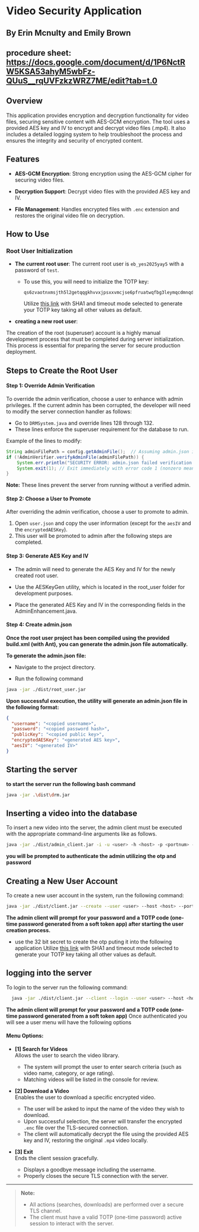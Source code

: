 # Video Security Application
## By Erin Mcnulty and Emily Brown
## procedure sheet: https://docs.google.com/document/d/1P6NctRW5KSA53ahyM5wbFz-QUuS__rqUVFzkzWRZ7ME/edit?tab=t.0

## Overview

This application provides encryption and decryption functionality for video files, securing sensitive content with AES-GCM encryption. The tool uses a provided AES key and IV to encrypt and decrypt video files (.mp4). It also includes a detailed logging system to help troubleshoot the process and ensures the integrity and security of encrypted content.

## Features

- **AES-GCM Encryption**: Strong encryption using the AES-GCM cipher for securing video files.
  
- **Decryption Support**: Decrypt video files with the provided AES key and IV.
  
- **File Management**: Handles encrypted files with `.enc` extension and restores the original video file on decryption.

## How to Use

### Root User Initialization

- **The current root user**: The current root user is `eb_yes2025yay5` with a password of `test`.
  
    - To use this, you will need to initialize the TOTP key:
      ```
      qs6zvaotnxmsjth5l2getqqgkhvvxjpsxxvmcjse6pfruatwqfbg3leymqcdmnqd6kq5sgwwjbvmsjf5ypxllr3znjdzicsclq2qtma
      ```
      Utilize [this link](https://freeotp.github.io/qrcode.html) with SHA1 and timeout mode selected to generate your TOTP key taking all other values as default. 

- **creating a new root user**: 

The creation of the root (superuser) account is a highly manual development process that must be completed during server initialization. This process is essential for preparing the server for secure production deployment.

## Steps to Create the Root User

#### Step 1: Override Admin Verification
To override the admin verification, choose a user to enhance with admin privileges. If the current admin has been corrupted, the developer will need to modify the server connection handler as follows:

- Go to `DRMSystem.java` and override lines 128 through 132.
- These lines enforce the superuser requirement for the database to run.

Example of the lines to modify:
```java
String adminFilePath = config.getAdminFile();  // Assuming admin.json is in the config directory
if (!AdminVerifier.verifyAdminFile(adminFilePath)) {
    System.err.println("SECURITY ERROR: admin.json failed verification! Server shutting down.");
    System.exit(1); // Exit immediately with error code 1 (nonzero means failure)
}
```

**Note:** These lines prevent the server from running without a verified admin.

#### Step 2: Choose a User to Promote

After overriding the admin verification, choose a user to promote to admin.

1. Open `user.json` and copy the user information (except for the `aesIV` and the `encryptedAESKey`).
2. This user will be promoted to admin after the following steps are completed.

#### Step 3: Generate AES Key and IV

- The admin will need to generate the AES Key and IV for the newly created root user.

- Use the AESKeyGen utility, which is located in the root_user folder for development purposes.

- Place the generated AES Key and IV in the corresponding fields in the AdminEnhancement.java.
#### Step 4: Create admin.json
**Once the root user project has been compiled using the provided build.xml (with Ant), you can generate the admin.json file automatically.**

**To generate the admin.json file:**

- Navigate to the project directory.

- Run the following command
```bash
java -jar ./dist/root_user.jar
```
**Upon successful execution, the utility will generate an admin.json file in the following format:**
```json
{
  "username": "<copied username>",
  "password": "<copied password hash>",
  "publicKey": "<copied public key>",
  "encryptedAESKey": "<generated AES key>",
  "aesIV": "<generated IV>"
}
```
## Starting the server
**to start the server run the following bash command**
```bash
java -jar .\dist\drm.jar    
```
## Inserting a video into the database

To insert a new video into the server, the admin client must be executed with the appropriate command-line arguments like as follows.
```bash
java -jar ./dist/admin_client.jar -i -u <user> -h <host> -p <portnum> -v <filepath>
```
**you will be prompted to authenticate the admin utilizing the otp and password** 

## Creating a New User Account

To create a new user account in the system, run the following command:

```bash
java -jar ./dist/client.jar --create --user <user> --host <host> --port <portnum>
```
**The admin client will prompt for your password and a TOTP code (one-time password generated from a soft token app) after starting the user creation process.**
- use the 32 bit secret to create the otp puting it into the following application
 Utilize [this link](https://freeotp.github.io/qrcode.html) with SHA1 and timeout mode selected to generate your TOTP key taking all other values as default. 

## logging into the server
To login to the server run the following command:
```bash
  java -jar ./dist/client.jar --client --login --user <user> --host <host> --port <portnum>");
  ```
**The admin client will prompt for your password and a TOTP code (one-time password generated from a soft token app)**
Once authenticated you will see a user menu will have the following options

#### Menu Options:

- **[1] Search for Videos**  
  Allows the user to search the video library.  
  - The system will prompt the user to enter search criteria (such as video name, category, or age rating).
  - Matching videos will be listed in the console for review.

- **[2] Download a Video**  
  Enables the user to download a specific encrypted video.
  - The user will be asked to input the name of the video they wish to download.
  - Upon successful selection, the server will transfer the encrypted `.enc` file over the TLS-secured connection.
  - The client will automatically decrypt the file using the provided AES key and IV, restoring the original `.mp4` video locally.

- **[3] Exit**  
  Ends the client session gracefully.
  - Displays a goodbye message including the username.
  - Properly closes the secure TLS connection with the server.

---

> **Note:**  
> - All actions (searches, downloads) are performed over a secure TLS channel.  
> - The client must have a valid TOTP (one-time password) active session to interact with the server.
